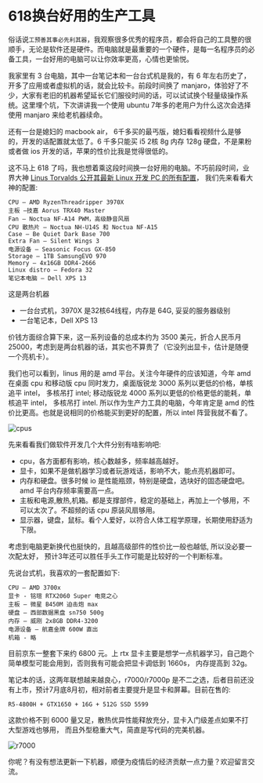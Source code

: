 # 618换台好用的生产工具

俗话说`工预善其事必先利其器`，我观察很多优秀的程序员，都会将自己的工具整的很顺手，无论是软件还是硬件。而电脑就是最重要的一个硬件，是每一名程序员的必备工具，一台好用的电脑可以让你效率更高，心情也更愉悦。

我家里有 3 台电脑，其中一台笔记本和一台台式机是我的，有 6 年左右历史了，开多了应用或者虚拟机的话，就会比较卡。前段时间换了 manjaro，体验好了不少，大家有老旧的机器希望延长它们服役时间的话，可以试试换个轻量级操作系统。这里埋个坑，下次讲讲我一个使用 ubuntu 7年多的老用户为什么这次会选择使用 manjaro 来给老机器续命。

还有一台是媳妇的 macbook air， 6千多买的最丐版，媳妇看看视频什么是够的，开发的话配置就太低了。6 千多只能买 i5 2核 8g 内存 128g 硬盘，不是果粉或者做 ios 开发的话，苹果的性价比我是觉得很低的。

这不马上 618 了吗，我也想着乘这段时间换一台好用的电脑。不巧前段时间，业界大神 [Linus Torvalds 公开其最新 Linux 开发 PC 的所有配置](https://www.oschina.net/news/116064/linus-torvalds-linux-development-pc)， 我们先来看看大神的配置:

```
CPU — AMD RyzenThreadripper 3970X
主板 —技嘉 Aorus TRX40 Master
Fan — Noctua NF-A14 PWM，高级静音风扇
CPU 散热片 — Noctua NH-U14S 和 Noctua NF-A15
Case — Be Quiet Dark Ba​​se 700
Extra Fan — Silent Wings 3
电源设备 — Seasonic Focus GX-850
Storage — 1TB SamsungEVO 970
Memory — 4x16GB DDR4-2666
Linux distro — Fedora 32
笔记本电脑 — Dell XPS 13
```
这是两台机器
- 一台台式机，3970X 是32核64线程，内存是 64G, 妥妥的服务器级别
- 一台笔记本，Dell XPS 13

价钱方面综合算下来，这一系列设备的总成本约为 3500 美元，折合人民币月 25000，考虑到是两台机器的话，其实也不算贵了（它没列出显卡，估计是随便一个亮机卡）。

我们也可以看到，linus 用的是 amd 平台。关注今年硬件的应该知道，今年 amd 在桌面 cpu 和移动版 cpu 同时发力，桌面版锐龙 3000 系列以更低的价格，单核追平 intel， 多核吊打 intel; 移动版锐龙 4000 系列以更低的价格更低的能耗，单核追平 intel， 多核吊打 intel.
所以作为生产力工具的电脑，今年肯定是 amd 的性价比更高。也就是说相同的价格能买到更好的配置，所以 intel 阵营我就不看了。

![cpus](https://www.topcoder.club/upload/2020/06/cpus-1f357866d3fc46b39bfb91c677f41695.png)

先来看看我们做软件开发几个大件分别有啥影响吧:
- cpu，各方面都有影响，核心数越多，频率越高越好。
- 显卡，如果不是做机器学习或者玩游戏话，影响不大，能点亮机器即可。
- 内存和硬盘。很多时候 io 是性能瓶颈，特别是硬盘，选块好的固态硬盘吧。amd 平台内存频率需要高一点。
- 主板和电源,散热,机箱。都是支撑部件，稳定的基础上，再加上一个够用，不可以太次了。不超频的话 cpu 原装风扇够用。
- 显示器，键盘，鼠标。看个人爱好，以符合人体工程学原理，长期使用舒适为下限。

考虑到电脑更新换代也挺快的，且越高级部件的性价比一般也越低, 所以没必要一次配太好，
预计3年还可以胜任手头工作可能是比较好的一个判断标准。

先说台式机，我喜欢的一套配置如下:

```
CPU — AMD 3700x
显卡 - 铭瑄 RTX2060 Super 电竞之心
主板 — 微星 B450M 迫击炮 max
硬盘 — 西部数据黑盘 sn750 500g
内存 — 威刚 2x8GB DDR4-3200
电源设备 — 航嘉金牌 600W 直出
机箱 - 略
```
目前京东一整套下来约 6800 元。上 rtx 显卡主要是想学一点机器学习，自己跑个简单模型可能会用到，否则我有可能会把显卡调低到 1660s， 内存提高到 32g。

笔记本的话，这两年联想越来越良心，r7000/r7000p 是不二之选，后者目前还没有上市，预计7月底8月初，相对前者主要提升是显卡和屏幕。目前在售的:

`R5-4800H + GTX1650 + 16G + 512G SSD 5599` 

这款价格不到 6000 量又足，散热优异性能释放充分，显卡入门级差点如果不打大型游戏也够用，
而且外型稳重大气，简直是写代码的完美机器。

![r7000](https://www.topcoder.club/upload/2020/06/r7000-64c0d690297b45a0b4898ba437a26954.jpeg)

你呢？有没有想法更新一下机器，顺便为疫情后的经济贡献一点力量？欢迎留言交流。